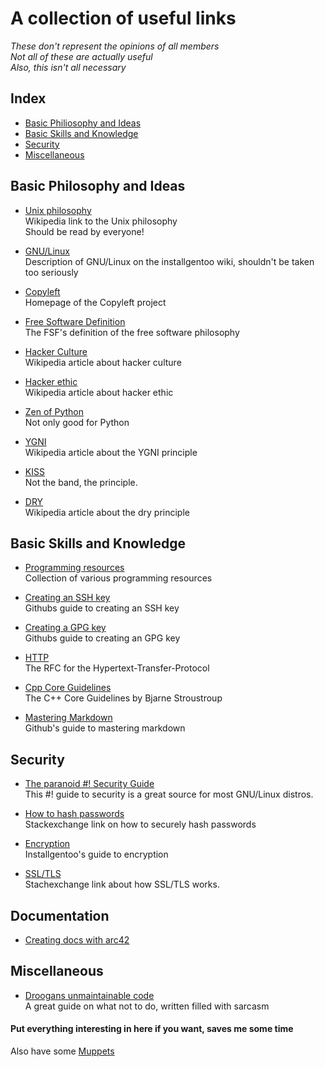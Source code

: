 # A collection of useful links
*These don't represent the opinions of all members*   
*Not all of these are actually useful*   
*Also, this isn't all necessary*   

## Index
* [Basic Philiosophy and Ideas](#basic-philosophy-and-ideas)
* [Basic Skills and Knowledge](#basic-skills-and-knowledge)
* [Security](#security)
* [Miscellaneous](#miscellaneous)

## Basic Philosophy and Ideas
* [Unix philosophy](https://en.wikipedia.org/wiki/Unix_philosophy)   
  Wikipedia link to the Unix philosophy    
  Should be read by everyone!   

* [GNU/Linux](https://wiki.installgentoo.com/index.php/GNU/Linux)   
  Description of GNU/Linux on the installgentoo wiki, shouldn't be taken too
  seriously

* [Copyleft](https://copyleft.org/)   
  Homepage of the Copyleft project

* [Free Software Definition](https://www.gnu.org/philosophy/free-sw.html)    
  The FSF's definition of the free software philosophy

* [Hacker Culture](https://en.wikipedia.org/wiki/Hacker_culture)      
  Wikipedia article about hacker culture

* [Hacker ethic](https://en.wikipedia.org/wiki/Hacker_ethic)    
  Wikipedia article about hacker ethic

* [Zen of Python](https://en.wikipedia.org/wiki/Zen_of_Python)  
  Not only good for Python   

* [YGNI](https://en.wikipedia.org/wiki/You_aren%27t_gonna_need_it)   
  Wikipedia article about the YGNI principle

* [KISS](https://en.wikipedia.org/wiki/KISS_principle)   
  Not the band, the principle.

* [DRY](https://en.wikipedia.org/wiki/Don%27t_repeat_yourself)   
  Wikipedia article about the dry principle


## Basic Skills and Knowledge
* [Programming resources](https://wiki.installgentoo.com/index.php/Programming_resources)   
  Collection of various programming resources

* [Creating an SSH key](https://help.github.com/articles/generating-a-new-ssh-key-and-adding-it-to-the-ssh-agent/)  
  Githubs guide to creating an SSH key   
  
* [Creating a GPG key](https://help.github.com/articles/generating-a-new-gpg-key/)  
  Githubs guide to creating an GPG key   

* [HTTP](https://tools.ietf.org/html/rfc2616)   
  The RFC for the Hypertext-Transfer-Protocol

* [Cpp Core Guidelines](https://isocpp.github.io/CppCoreGuidelines/CppCoreGuidelines)   
  The C++ Core Guidelines by Bjarne Stroustroup

* [Mastering Markdown](https://guides.github.com/features/mastering-markdown/)   
  Github's guide to mastering markdown

## Security
* [The paranoid #! Security Guide](https://web.archive.org/web/20170114115133/https://crunchbang.org/forums/viewtopic.php?id=24722)   
  This #! guide to security is a great source for most GNU/Linux distros.

* [How to hash passwords](https://security.stackexchange.com/questions/211/how-to-securely-hash-passwords)    
  Stackexchange link on how to securely hash passwords

* [Encryption](https://wiki.installgentoo.com/index.php/Encryption)   
  Installgentoo's guide to encryption

* [SSL/TLS](https://security.stackexchange.com/questions/20803/how-does-ssl-tls-work)   
  Stachexchange link about how SSL/TLS works.

## Documentation
* [Creating docs with arc42](http://arc42.org/)   

## Miscellaneous
* [Droogans unmaintainable code](https://github.com/Droogans/unmaintainable-code)   
A great guide on what not to do, written filled with sarcasm   

#### Put everything interesting in here if you want, saves me some time
Also have some [Muppets](https://www.youtube.com/watch?v=8d4RtvMQp10)

